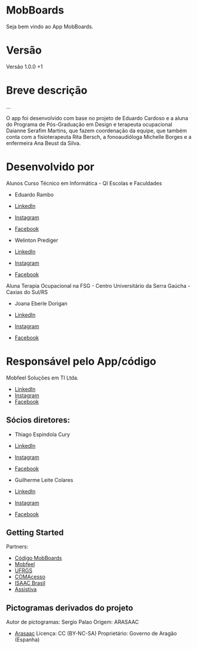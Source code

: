 # MobBoards

Seja bem vindo ao App MobBoards.

# Versão

Versão 1.0.0 +1

# Breve descrição

...

O app foi desenvolvido com base no projeto de Eduardo Cardoso e a aluna do Programa de Pós-Graduação em Design e terapeuta ocupacional Daianne Serafim Martins, que fazem coordenação da equipe, que também conta com a fisioterapeuta Rita Bersch, a fonoaudióloga Michelle Borges e a enfermeira Ana Beust da Silva.

# Desenvolvido por

Alunos Curso Técnico em Informática - QI Escolas e Faculdades

- Eduardo Rambo

- [LinkedIn](https://#)
- [Instagram](https://#)
- [Facebook](https://#)

- Welinton Prediger

- [LinkedIn](https://#)
- [Instagram](https://#)
- [Facebook](https://#)

Aluna Terapia Ocupacional na FSG - Centro Universitário da Serra Gaúcha - Caxias do Sul/RS

- Joana Eberle Dorigan

- [LinkedIn](https://#)
- [Instagram](https://#)
- [Facebook](https://#)

# Responsável pelo App/código

Mobfeel Soluções em TI Ltda.

- [LinkedIn](https://www.linkedin.com/company/mobfeel)
- [Instagram](https://instagram.com/mobfeel)
- [Facebook](https://fb.com/mobfeel)

## Sócios diretores:

- Thiago Espindola Cury

- [LinkedIn](https://www.linkedin.com/in/cury-thiago)
- [Instagram](https://instagram.com/cury_thiago)
- [Facebook](https://fb.com/thiago_cury)

- Guilherme Leite Colares

- [LinkedIn](https://www.linkedin.com/in/)
- [Instagram](https://instagram.com/)
- [Facebook](https://fb.com/)

## Getting Started

Partners:

- [Código MobBoards](https://https://github.com/mobfeel/mobboards/)
- [Mobfeel](https://mobfeel.com.br)
- [UFRGS](https://ufrgs.br)
- [COMAcesso](https://www.ufrgs.br/comacesso/pranchas-caa-hospitalar/)
- [ISAAC Brasil](http://www.isaacbrasil.org.br/)
- [Assistiva](https://www.assistiva.com.br/)

## Pictogramas derivados do projeto

Autor de pictogramas: Sergio Palao
Origem: ARASAAC
- [Arasaac](http://www.arasaac.org)
Licença: CC (BY-NC-SA)
Proprietário: Governo de Aragão (Espanha)
